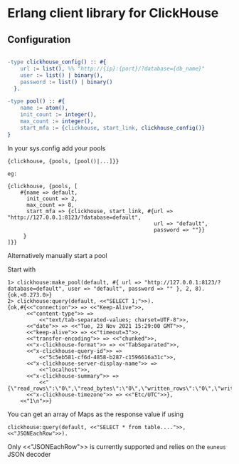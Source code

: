 # Erlang client library for ClickHouse

## Configuration

```erlang

-type clickhouse_config() :: #{
    url := list(), %% "http://{ip}:{port}/?database={db_name}"
    user := list() | binary(),
    password := list() | binary()
  }.

-type pool() :: #{
    name := atom(),
    init_count := integer(),
    max_count := integer(),
    start_mfa := {clickhouse, start_link, clickhouse_config()}
}
```

In your sys.config add your pools

```
{clickhouse, {pools, [pool()|...]}}

eg:

{clickhouse, {pools, [
    #{name => default,
      init_count => 2,
      max_count => 8,
      start_mfa => {clickhouse, start_link, #{url => "http://127.0.0.1:8123/?database=default",
                                              url => "default",
                                              password => ""}}
     }
]}}

```

Alternatively manually start a pool

Start with
```
1> clickhouse:make_pool(default, #{ url => "http://127.0.0.1:8123/?database=default", user => "default", password => "" }, 2, 8).                     
{ok,<0.273.0>}
2> clickhouse:query(default, <<"SELECT 1;">>).
{ok,#{<<"connection">> => <<"Keep-Alive">>,
      <<"content-type">> =>
          <<"text/tab-separated-values; charset=UTF-8">>,
      <<"date">> => <<"Tue, 23 Nov 2021 15:29:00 GMT">>,
      <<"keep-alive">> => <<"timeout=3">>,
      <<"transfer-encoding">> => <<"chunked">>,
      <<"x-clickhouse-format">> => <<"TabSeparated">>,
      <<"x-clickhouse-query-id">> =>
          <<"5c5eb581-cf6d-4858-b287-c1596616a31c">>,
      <<"x-clickhouse-server-display-name">> =>
          <<"localhost">>,
      <<"x-clickhouse-summary">> =>
          <<"{\"read_rows\":\"0\",\"read_bytes\":\"0\",\"written_rows\":\"0\",\"written_bytes\":\"0\",\"total_rows_to_read\":\"0\"}">>,
      <<"x-clickhouse-timezone">> => <<"Etc/UTC">>},
    <<"1\n">>}

```

You can get an array of Maps as the response value if using
```
clickhouse:query(default, <<"SELECT * from table....">>, <<"JSONEachRow">>).
```
Only <<"JSONEachRow">> is currently supported and relies on the `euneus` JSON decoder
